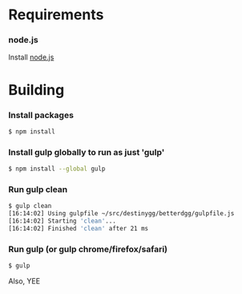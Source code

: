 Requirements
====================

### node.js
Install [node.js](http://nodejs.org/download/)

Building
====================

### Install packages

```sh
$ npm install
```

### Install gulp globally to run as just 'gulp'

```sh
$ npm install --global gulp
```

### Run gulp clean

```sh
$ gulp clean
[16:14:02] Using gulpfile ~/src/destinygg/betterdgg/gulpfile.js
[16:14:02] Starting 'clean'...
[16:14:02] Finished 'clean' after 21 ms
```

### Run gulp (or gulp chrome/firefox/safari)

```sh
$ gulp
```
Also, YEE